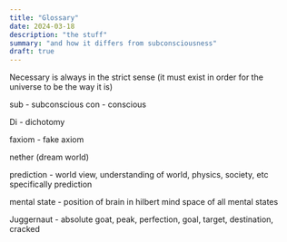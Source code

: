 ```yaml
---
title: "Glossary"
date: 2024-03-18
description: "the stuff"
summary: "and how it differs from subconsciousness"
draft: true
---
```



Necessary is always in the strict sense (it must exist in order for the universe to be the way it is)

sub - subconscious
con - conscious

Di - dichotomy

faxiom - fake axiom

nether (dream world)

prediction - world view, understanding of world, physics, society, etc specifically prediction

mental state - position of brain in hilbert mind space of all mental states

Juggernaut - absolute goat, peak, perfection, goal, target, destination, cracked